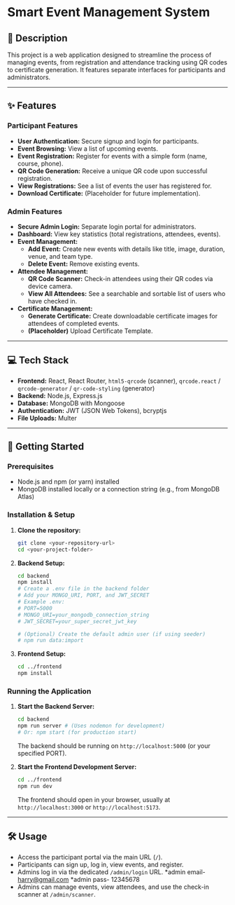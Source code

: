 # Smart Event Management System

## 📝 Description

This project is a web application designed to streamline the process of managing events, from registration and attendance tracking using QR codes to certificate generation. It features separate interfaces for participants and administrators.

---

## ✨ Features

### Participant Features
* **User Authentication:** Secure signup and login for participants.
* **Event Browsing:** View a list of upcoming events.
* **Event Registration:** Register for events with a simple form (name, course, phone).
* **QR Code Generation:** Receive a unique QR code upon successful registration.
* **View Registrations:** See a list of events the user has registered for.
* **Download Certificate:** (Placeholder for future implementation).

### Admin Features
* **Secure Admin Login:** Separate login portal for administrators.
* **Dashboard:** View key statistics (total registrations, attendees, events).
* **Event Management:**
    * **Add Event:** Create new events with details like title, image, duration, venue, and team type.
    * **Delete Event:** Remove existing events.
* **Attendee Management:**
    * **QR Code Scanner:** Check-in attendees using their QR codes via device camera.
    * **View All Attendees:** See a searchable and sortable list of users who have checked in.
* **Certificate Management:**
    * **Generate Certificate:** Create downloadable certificate images for attendees of completed events.
    * **(Placeholder)** Upload Certificate Template.

---

## 💻 Tech Stack

* **Frontend:** React, React Router, `html5-qrcode` (scanner), `qrcode.react` / `qrcode-generator` / `qr-code-styling` (generator)
* **Backend:** Node.js, Express.js
* **Database:** MongoDB with Mongoose
* **Authentication:** JWT (JSON Web Tokens), bcryptjs
* **File Uploads:** Multer

---

## 🚀 Getting Started

### Prerequisites
* Node.js and npm (or yarn) installed
* MongoDB installed locally or a connection string (e.g., from MongoDB Atlas)

### Installation & Setup

1.  **Clone the repository:**
    ```bash
    git clone <your-repository-url>
    cd <your-project-folder>
    ```

2.  **Backend Setup:**
    ```bash
    cd backend
    npm install
    # Create a .env file in the backend folder
    # Add your MONGO_URI, PORT, and JWT_SECRET
    # Example .env:
    # PORT=5000
    # MONGO_URI=your_mongodb_connection_string
    # JWT_SECRET=your_super_secret_jwt_key

    # (Optional) Create the default admin user (if using seeder)
    # npm run data:import
    ```

3.  **Frontend Setup:**
    ```bash
    cd ../frontend
    npm install
    ```

### Running the Application

1.  **Start the Backend Server:**
    ```bash
    cd backend
    npm run server # (Uses nodemon for development)
    # Or: npm start (for production start)
    ```
    The backend should be running on `http://localhost:5000` (or your specified PORT).

2.  **Start the Frontend Development Server:**
    ```bash
    cd ../frontend
    npm run dev
    ```
    The frontend should open in your browser, usually at `http://localhost:3000` or `http://localhost:5173`.

---

## 🛠️ Usage

* Access the participant portal via the main URL (`/`).
* Participants can sign up, log in, view events, and register.
* Admins log in via the dedicated `/admin/login` URL.
*admin email- harry@gmail.com
*admin pass- 12345678
* Admins can manage events, view attendees, and use the check-in scanner at `/admin/scanner`.
